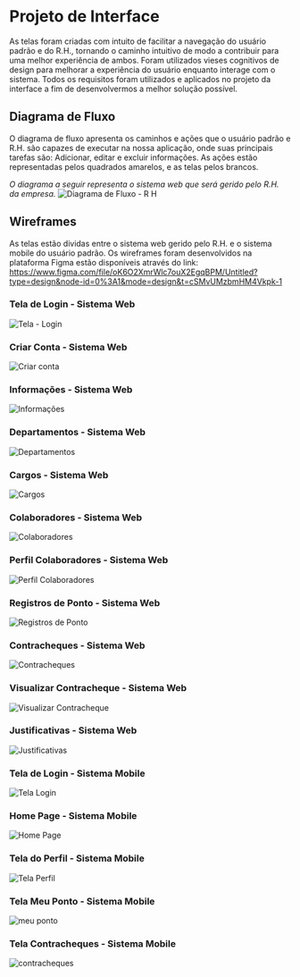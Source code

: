 
# Projeto de Interface

As telas foram criadas com intuito de facilitar a navegação do usuário padrão e do R.H., tornando o caminho intuitivo de modo a contribuir para uma melhor experiência de ambos. Foram utilizados vieses cognitivos de design para melhorar a experiência do usuário enquanto interage com o sistema. Todos os requisitos foram utilizados e aplicados no projeto da interface a fim de desenvolvermos a melhor solução possível.

## Diagrama de Fluxo

O diagrama de fluxo apresenta os caminhos e ações que o usuário padrão e R.H. são capazes de executar na nossa aplicação, onde suas principais tarefas são: Adicionar, editar e excluir informações. As ações estão representadas pelos quadrados amarelos, e as telas pelos brancos.

*O diagrama a seguir representa o sistema web que será gerido pelo R.H. da empresa.*
![Diagrama de Fluxo - R H](https://github.com/ICEI-PUC-Minas-PMV-ADS/pmv-ads-2023-2-e4-proj-infra-t3-grupo-1-projeto-ponto/assets/103212087/eb77772f-36a0-4f37-9729-18278ea805d3)


## Wireframes

As telas estão dividas entre o sistema web gerido pelo R.H. e o sistema mobile do usuário padrão. 
Os wireframes foram desenvolvidos na plataforma Figma estão disponíveis através do link: https://www.figma.com/file/oK6O2XmrWlc7ouX2EgqBPM/Untitled?type=design&node-id=0%3A1&mode=design&t=cSMvUMzbmHM4Vkpk-1


### Tela de Login - Sistema Web
![Tela - Login](https://github.com/ICEI-PUC-Minas-PMV-ADS/pmv-ads-2023-2-e4-proj-infra-t3-grupo-1-projeto-ponto/assets/103212087/a29e77bf-42af-41d9-b642-2454405318a0)

### Criar Conta - Sistema Web
![Criar conta](https://github.com/ICEI-PUC-Minas-PMV-ADS/pmv-ads-2023-2-e4-proj-infra-t3-grupo-1-projeto-ponto/assets/103212087/eee0d8bf-5e2c-483c-ba78-b96e6b6d2a5b)

### Informações - Sistema Web
![Informações](https://github.com/ICEI-PUC-Minas-PMV-ADS/pmv-ads-2023-2-e4-proj-infra-t3-grupo-1-projeto-ponto/assets/103212087/17fd8920-1dd5-4a7d-abfa-b4c5814d5fee)

### Departamentos - Sistema Web
![Departamentos](https://github.com/ICEI-PUC-Minas-PMV-ADS/pmv-ads-2023-2-e4-proj-infra-t3-grupo-1-projeto-ponto/assets/103212087/dbb038eb-080b-4c36-82ed-e012b5206304)

### Cargos - Sistema Web
![Cargos](https://github.com/ICEI-PUC-Minas-PMV-ADS/pmv-ads-2023-2-e4-proj-infra-t3-grupo-1-projeto-ponto/assets/103212087/cfd9994a-0c09-4b22-8189-78350fd31f55)

### Colaboradores - Sistema Web
![Colaboradores](https://github.com/ICEI-PUC-Minas-PMV-ADS/pmv-ads-2023-2-e4-proj-infra-t3-grupo-1-projeto-ponto/assets/103212087/69e3faa6-f8da-4532-ad42-f7d444af41f4)

### Perfil Colaboradores - Sistema Web
![Perfil Colaboradores](https://github.com/ICEI-PUC-Minas-PMV-ADS/pmv-ads-2023-2-e4-proj-infra-t3-grupo-1-projeto-ponto/assets/103212087/716dd109-b393-4993-9531-9f977b9955da)

### Registros de Ponto - Sistema Web
![Registros de Ponto](https://github.com/ICEI-PUC-Minas-PMV-ADS/pmv-ads-2023-2-e4-proj-infra-t3-grupo-1-projeto-ponto/assets/103212087/b9c5a4ab-85ac-450a-8160-9448afb8334c)

### Contracheques - Sistema Web
![Contracheques](https://github.com/ICEI-PUC-Minas-PMV-ADS/pmv-ads-2023-2-e4-proj-infra-t3-grupo-1-projeto-ponto/assets/103212087/343f9b55-8747-4684-b650-66b6aa4d238c)

### Visualizar Contracheque - Sistema Web
![Visualizar Contracheque](https://github.com/ICEI-PUC-Minas-PMV-ADS/pmv-ads-2023-2-e4-proj-infra-t3-grupo-1-projeto-ponto/assets/103212087/5cb12cda-0bdc-48dd-ad5e-e733a2034c75)

### Justificativas - Sistema Web
![Justificativas](https://github.com/ICEI-PUC-Minas-PMV-ADS/pmv-ads-2023-2-e4-proj-infra-t3-grupo-1-projeto-ponto/assets/103212087/00a450d7-a30c-4338-bd5a-d63c57d8dd91)

### Tela de Login - Sistema Mobile
![Tela Login](https://github.com/ICEI-PUC-Minas-PMV-ADS/pmv-ads-2023-2-e4-proj-infra-t3-grupo-1-projeto-ponto/assets/103212087/0a64e47b-a0d6-4703-8cc3-a2fb19337719)

### Home Page - Sistema Mobile
![Home Page](https://github.com/ICEI-PUC-Minas-PMV-ADS/pmv-ads-2023-2-e4-proj-infra-t3-grupo-1-projeto-ponto/assets/103212087/e7aa227e-30e5-4c51-ad0f-8b7fb6978c8c)

### Tela do Perfil - Sistema Mobile
![Tela Perfil](https://github.com/ICEI-PUC-Minas-PMV-ADS/pmv-ads-2023-2-e4-proj-infra-t3-grupo-1-projeto-ponto/assets/103212087/e6681a66-3cb9-43cd-8133-32ec4fa193fd)

### Tela Meu Ponto - Sistema Mobile
![meu ponto](https://github.com/ICEI-PUC-Minas-PMV-ADS/pmv-ads-2023-2-e4-proj-infra-t3-grupo-1-projeto-ponto/assets/103212087/702bea28-b19e-4699-989d-d314c8d6f220)

### Tela Contracheques - Sistema Mobile
![contracheques](https://github.com/ICEI-PUC-Minas-PMV-ADS/pmv-ads-2023-2-e4-proj-infra-t3-grupo-1-projeto-ponto/assets/103212087/2482e448-baa2-4e81-a0a0-4e718a4e87f7)

